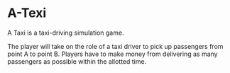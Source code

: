 # A-Texi
A Taxi is a taxi-driving simulation game.

The player will take on the role of a taxi driver to pick up passengers from point A to point B.
Players have to make money from delivering as many passengers as possible within the allotted time.
